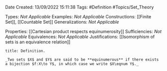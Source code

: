 <div class="topSpace"></div>

Date Created: 13/09/2022 15:11:38
Tags: #Definition #Topics/Set_Theory

Types: _Not Applicable_
Examples: _Not Applicable_
Constructions: [[Finite Set]], [[Countable Set]]
Generalizations: _Not Applicable_

Properties: [[Cartesian product respects equinumerosity]]
Sufficiencies: _Not Applicable_
Equivalences: _Not Applicable_
Justifications: [[Isomorphism of sets is an equivalence relation]]

``` ad-Definition
title: Definition.

_Two sets $X$ and $Y$ are said to be **equinumerous** if there exists a bijection $f:X\to Y$, in which case we write $X\eqnum Y$._

```

